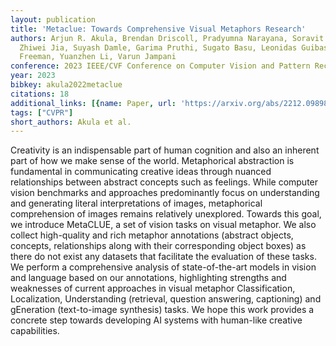 ```yaml
---
layout: publication
title: 'Metaclue: Towards Comprehensive Visual Metaphors Research'
authors: Arjun R. Akula, Brendan Driscoll, Pradyumna Narayana, Soravit Changpinyo,
  Zhiwei Jia, Suyash Damle, Garima Pruthi, Sugato Basu, Leonidas Guibas, William T.
  Freeman, Yuanzhen Li, Varun Jampani
conference: 2023 IEEE/CVF Conference on Computer Vision and Pattern Recognition (CVPR)
year: 2023
bibkey: akula2022metaclue
citations: 18
additional_links: [{name: Paper, url: 'https://arxiv.org/abs/2212.09898'}]
tags: ["CVPR"]
short_authors: Akula et al.
---
```

Creativity is an indispensable part of human cognition and also an inherent
part of how we make sense of the world. Metaphorical abstraction is fundamental
in communicating creative ideas through nuanced relationships between abstract
concepts such as feelings. While computer vision benchmarks and approaches
predominantly focus on understanding and generating literal interpretations of
images, metaphorical comprehension of images remains relatively unexplored.
Towards this goal, we introduce MetaCLUE, a set of vision tasks on visual
metaphor. We also collect high-quality and rich metaphor annotations (abstract
objects, concepts, relationships along with their corresponding object boxes)
as there do not exist any datasets that facilitate the evaluation of these
tasks. We perform a comprehensive analysis of state-of-the-art models in vision
and language based on our annotations, highlighting strengths and weaknesses of
current approaches in visual metaphor Classification, Localization,
Understanding (retrieval, question answering, captioning) and gEneration
(text-to-image synthesis) tasks. We hope this work provides a concrete step
towards developing AI systems with human-like creative capabilities.